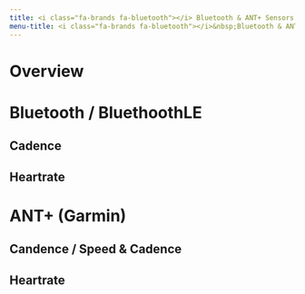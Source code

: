 ```yaml
---
title: <i class="fa-brands fa-bluetooth"></i> Bluetooth & ANT+ Sensors
menu-title: <i class="fa-brands fa-bluetooth"></i>&nbsp;Bluetooth & ANT+
---
```

# Overview
# <i class="fa-brands fa-bluetooth"></i> Bluetooth / BluethoothLE
## <i class="fa-solid fa-arrow-rotate-left"></i> Cadence
## <i class="fa-solid fa-heart-pulse"></i> Heartrate
# ANT+ (Garmin)
## <i class="fa-solid fa-arrow-rotate-left"></i> Candence / Speed & Cadence
## <i class="fa-solid fa-heart-pulse"></i> Heartrate